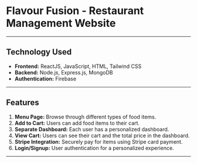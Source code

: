 # **Flavour Fusion - Restaurant Management Website**

---

## **Technology Used**

- **Frontend:** ReactJS, JavaScript, HTML, Tailwind CSS
- **Backend:** Node.js, Express.js, MongoDB
- **Authentication:** Firebase

---

## **Features**

1. **Menu Page:** Browse through different types of food items.
2. **Add to Cart:** Users can add food items to their cart.
3. **Separate Dashboard:** Each user has a personalized dashboard.
4. **View Cart:** Users can see their cart and the total price in the dashboard.
5. **Stripe Integration:** Securely pay for items using Stripe card payment.
6. **Login/Signup:** User authentication for a personalized experience.

---
